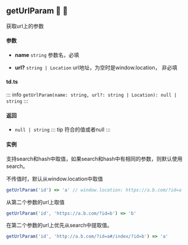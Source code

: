 ## getUrlParam :tada: :100: 
获取url上的参数
#### 参数 
- **name** `string` 参数名，必填
 
- **url?** `string | Location` url地址，为空时是window.location， 非必填
 
#### td.ts
::: info
`getUrlParam(name: string, url?: string | Location): null | string`
:::
#### 返回 
- `null | string` 
::: tip
符合的值或者null
:::
#### 实例 
支持search和hash中取值，如果search和hash中有相同的参数，则默认使用search。

不传值时，默认从window.location中取值


```ts
getUrlParam('id') => 'a' // window.location: https://a.b.com/?id=a
```
从第二个参数的url上取值


```ts
getUrlParam('id', 'https://a.b.com/?id=b') => 'b'
```
在第二个参数的url上优先从search中提取值。


```ts
getUrlParam('id', 'http://a.b.com/?id=a#/index/?id=b') => 'a'
```
